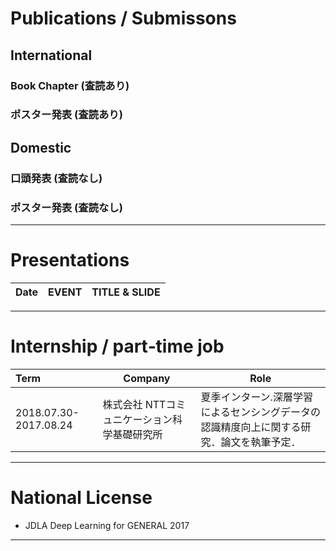<!--形式はhttps://github.com/xagano/xagano.github.io/blob/master/contents/cv.md を真似させてもらいました-->
# Publications / Submissons

## International

### Book Chapter (査読あり)


### ポスター発表 (査読あり)


## Domestic

### 口頭発表 (査読なし)


### ポスター発表 (査読なし)

---

# Presentations

<!-- 形式はhttps://github.com/yoheikikuta/resume/blob/master/presentations.md を真似させてもらいました-->

| Date | EVENT | TITLE & SLIDE |
| :--- | --- | --- |

---

# Internship / part‐time job


| Term | Company | Role |
| :--- | --- | --- |
| 2018.07.30-2017.08.24 | 株式会社 NTTコミュニケーション科学基礎研究所 |夏季インターン.深層学習によるセンシングデータの認識精度向上に関する研究．論文を執筆予定． |

---

# National License

*  JDLA Deep Learning for GENERAL 2017

---
